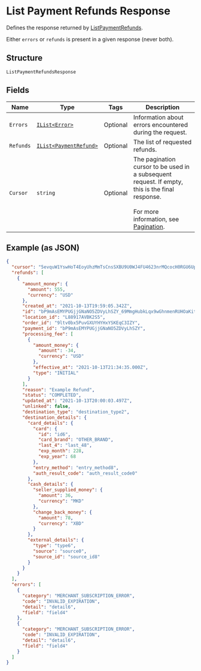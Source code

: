 
# List Payment Refunds Response

Defines the response returned by [ListPaymentRefunds](../../doc/api/refunds.md#list-payment-refunds).

Either `errors` or `refunds` is present in a given response (never both).

## Structure

`ListPaymentRefundsResponse`

## Fields

| Name | Type | Tags | Description |
|  --- | --- | --- | --- |
| `Errors` | [`IList<Error>`](../../doc/models/error.md) | Optional | Information about errors encountered during the request. |
| `Refunds` | [`IList<PaymentRefund>`](../../doc/models/payment-refund.md) | Optional | The list of requested refunds. |
| `Cursor` | `string` | Optional | The pagination cursor to be used in a subsequent request. If empty,<br>this is the final response.<br><br>For more information, see [Pagination](https://developer.squareup.com/docs/build-basics/common-api-patterns/pagination). |

## Example (as JSON)

```json
{
  "cursor": "5evquW1YswHoT4EoyUhzMmTsCnsSXBU9U0WJ4FU4623nrMQcocH0RGU6Up1YkwfiMcF59ood58EBTEGgzMTGHQJpocic7ExOL0NtrTXCeWcv0UJIJNk8eXb",
  "refunds": [
    {
      "amount_money": {
        "amount": 555,
        "currency": "USD"
      },
      "created_at": "2021-10-13T19:59:05.342Z",
      "id": "bP9mAsEMYPUGjjGNaNO5ZDVyLhSZY_69MmgHubkLqx9wGhnmenRUHOaKitE6llfZuxcWYjGxd",
      "location_id": "L88917AVBK2S5",
      "order_id": "9ltv0bx5PuvGXUYHYHxYSKEqC3IZY",
      "payment_id": "bP9mAsEMYPUGjjGNaNO5ZDVyLhSZY",
      "processing_fee": [
        {
          "amount_money": {
            "amount": -34,
            "currency": "USD"
          },
          "effective_at": "2021-10-13T21:34:35.000Z",
          "type": "INITIAL"
        }
      ],
      "reason": "Example Refund",
      "status": "COMPLETED",
      "updated_at": "2021-10-13T20:00:03.497Z",
      "unlinked": false,
      "destination_type": "destination_type2",
      "destination_details": {
        "card_details": {
          "card": {
            "id": "id6",
            "card_brand": "OTHER_BRAND",
            "last_4": "last_48",
            "exp_month": 228,
            "exp_year": 68
          },
          "entry_method": "entry_method8",
          "auth_result_code": "auth_result_code0"
        },
        "cash_details": {
          "seller_supplied_money": {
            "amount": 36,
            "currency": "MKD"
          },
          "change_back_money": {
            "amount": 78,
            "currency": "XBD"
          }
        },
        "external_details": {
          "type": "type6",
          "source": "source0",
          "source_id": "source_id8"
        }
      }
    }
  ],
  "errors": [
    {
      "category": "MERCHANT_SUBSCRIPTION_ERROR",
      "code": "INVALID_EXPIRATION",
      "detail": "detail6",
      "field": "field4"
    },
    {
      "category": "MERCHANT_SUBSCRIPTION_ERROR",
      "code": "INVALID_EXPIRATION",
      "detail": "detail6",
      "field": "field4"
    }
  ]
}
```

